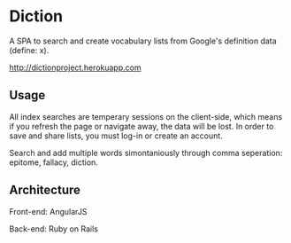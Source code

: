 # Diction

A SPA to search and create vocabulary lists from Google's definition data (define: x). 

http://dictionproject.herokuapp.com

## Usage

All index searches are temperary sessions on the client-side, which means if you refresh the page or navigate away, the data will be lost. In order to save and share lists, you must log-in or create an account. 

Search and add multiple words simontaniously through comma seperation: epitome, fallacy, diction. 


## Architecture

Front-end: AngularJS

Back-end:	Ruby on Rails 
